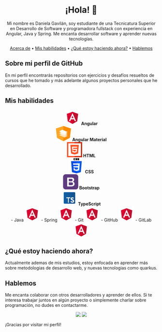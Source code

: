 <h1 align="center">¡Hola! 👋</h1>

<p align="center">Mi nombre es Daniela Gavilán, soy estudiante de una Tecnicatura Superior en Desarrollo de Software y programadora fullstack con experiencia en Angular, Java y Spring. Me encanta desarrollar software y aprender nuevas tecnologías.</p>

<div align="center">
    <a href="#acerca-de">Acerca de</a> •
    <a href="#mis-habilidades">Mis habilidades</a> •
    <a href="#actualmente">¿Qué estoy haciendo ahora?</a> •
    <a href="#hablemos">Hablemos</a>
</div>


## Sobre mi perfil de GitHub <a name="acerca-de"></a>

En mi perfil encontrarás repositorios con ejercicios y desafíos resueltos de cursos que he tomado y más adelante algunos proyectos personales que he desarrollado.

## Mis habilidades <a name="mis-habilidades"></a>

<div align="center">
    <div style="display flex; flex-direction: column; align-items: center;">
        <img src="assets/angular.png" alt="Angular logo" width="50" height="50">
        <span style="font-weight: bold;">Angular</span>
    </div>
     <div style="display flex; flex-direction: column; align-items: center;">
        <img src="assets/material.png" alt="Angular Material logo" width="50" height="50">
        <span style="font-weight: bold;">Angular Material</span>
    </div>
    <div style="display flex; flex-direction: column; align-items: center;">
        <img src="assets/html.png" alt="HTML logo" width="50" height="50">
        <span style="font-weight: bold;">HTML</span>
    </div>
    <div style="display flex; flex-direction: column; align-items: center;">
        <img src="assets/css-3.png" alt="CSS 3 logo" width="50" height="50">
        <span style="font-weight: bold;">CSS</span>
    </div>
    <div style="display flex; flex-direction: column; align-items: center;">
        <img src="assets/bootstrap.png" alt="Bootstrap logo" width="50" height="50">
        <span style="font-weight: bold;">Bootstrap</span>
    </div>
    <div style="display flex; flex-direction: column; align-items: center;">
        <img src="assets/typescript.png" alt="TypeScrip logo" width="50" height="50">
        <span style="font-weight: bold;">TypeScript</span>
    </div>
    
</div>
<div align="center">
    - Java <img src="assets/angular.png" alt="Angular logo" width="50" height="50">
    - Spring <img src="assets/angular.png" alt="Angular logo" width="50" height="50">
    - Git <img src="assets/angular.png" alt="Angular logo" width="50" height="50">
    - GitHub <img src="assets/angular.png" alt="Angular logo" width="50" height="50">
    - GitLab <img src="assets/angular.png" alt="Angular logo" width="50" height="50">
</div>

## ¿Qué estoy haciendo ahora? <a name="actualmente"></a>

Actualmente ademas de mis estudios, estoy enfocada en aprender más sobre metodologias de desarrollo web, y nuevas tecnologias como quarkus.

## Hablemos <a name="hablemos"></a>

Me encanta colaborar con otros desarrolladores y aprender de ellos. Si te interesa trabajar juntos en algún proyecto o simplemente charlar sobre programación, no dudes en contactarme.

<p align="center">
  <a href="https://discord.com/channels/@me/2921" rel="noopener noreferrer" target="_blank"><img src="https://img.shields.io/badge/-Discord-7289DA?style=flat-square&logo=discord&logoColor=white"></a>
  <a href="https://www.linkedin.com/in/daniela-gavilán-bba28122a/" rel="noopener noreferrer" target="_blank"><img src="https://img.shields.io/badge/-LinkedIn-0077B5?style=flat-square&logo=linkedin&logoColor=white"></a>
</p>



¡Gracias por visitar mi perfil!
